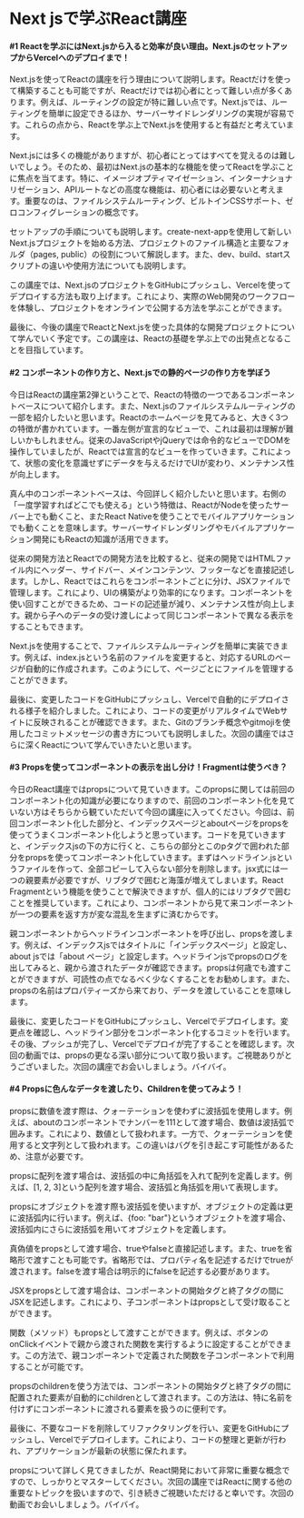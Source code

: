 #  Next jsで学ぶReact講座
#### #1 Reactを学ぶにはNext.jsから入ると効率が良い理由。Next.jsのセットアップからVercelへのデプロイまで！

Next.jsを使ってReactの講座を行う理由について説明します。Reactだけを使って構築することも可能ですが、Reactだけでは初心者にとって難しい点が多くあります。例えば、ルーティングの設定が特に難しい点です。Next.jsでは、ルーティングを簡単に設定できるほか、サーバーサイドレンダリングの実現が容易です。これらの点から、Reactを学ぶ上でNext.jsを使用すると有益だと考えています。

Next.jsには多くの機能がありますが、初心者にとってはすべてを覚えるのは難しいでしょう。そのため、最初はNext.jsの基本的な機能を使ってReactを学ぶことに焦点を当てます。特に、イメージオプティマイゼーション、インターナショナリゼーション、APIルートなどの高度な機能は、初心者には必要ないと考えます。重要なのは、ファイルシステムルーティング、ビルトインCSSサポート、ゼロコンフィグレーションの概念です。

セットアップの手順についても説明します。create-next-appを使用して新しいNext.jsプロジェクトを始める方法、プロジェクトのファイル構造と主要なフォルダ（pages, public）の役割について解説します。また、dev、build、startスクリプトの違いや使用方法についても説明します。

この講座では、Next.jsのプロジェクトをGitHubにプッシュし、Vercelを使ってデプロイする方法も取り上げます。これにより、実際のWeb開発のワークフローを体験し、プロジェクトをオンラインで公開する方法を学ぶことができます。

最後に、今後の講座でReactとNext.jsを使った具体的な開発プロジェクトについて学んでいく予定です。この講座は、Reactの基礎を学ぶ上での出発点となることを目指しています。
#### #2 コンポーネントの作り方と、Next.jsでの静的ページの作り方を学ぼう

今日はReactの講座第2弾ということで、Reactの特徴の一つであるコンポーネントベースについて紹介します。また、Next.jsのファイルシステムルーティングの一部を紹介したいと思います。Reactのホームページを見てみると、大きく3つの特徴が書かれています。一番左側が宣言的なビューで、これは最初は理解が難しいかもしれません。従来のJavaScriptやjQueryでは命令的なビューでDOMを操作していましたが、Reactでは宣言的なビューを作っていきます。これによって、状態の変化を意識せずにデータを与えるだけでUIが変わり、メンテナンス性が向上します。

真ん中のコンポーネントベースは、今回詳しく紹介したいと思います。右側の「一度学習すればどこでも使える」という特徴は、ReactがNodeを使ったサーバー上でも動くこと、またReact Nativeを使うことでモバイルアプリケーションでも動くことを意味します。サーバーサイドレンダリングやモバイルアプリケーション開発にもReactの知識が活用できます。

従来の開発方法とReactでの開発方法を比較すると、従来の開発ではHTMLファイル内にヘッダー、サイドバー、メインコンテンツ、フッターなどを直接記述します。しかし、Reactではこれらをコンポーネントごとに分け、JSXファイルで管理します。これにより、UIの構築がより効率的になります。コンポーネントを使い回すことができるため、コードの記述量が減り、メンテナンス性が向上します。親から子へのデータの受け渡しによって同じコンポーネントで異なる表示をすることもできます。

Next.jsを使用することで、ファイルシステムルーティングを簡単に実装できます。例えば、index.jsという名前のファイルを変更すると、対応するURLのページが自動的に作成されます。このようにして、ページごとにファイルを管理することができます。

最後に、変更したコードをGitHubにプッシュし、Vercelで自動的にデプロイされる様子を紹介しました。これにより、コードの変更がリアルタイムでWebサイトに反映されることが確認できます。また、Gitのブランチ概念やgitmojiを使用したコミットメッセージの書き方についても説明しました。次回の講座ではさらに深くReactについて学んでいきたいと思います。

#### #3 Propsを使ってコンポーネントの表示を出し分け！Fragmentは使うべき？

今日のReact講座ではpropsについて見ていきます。このpropsに関しては前回のコンポーネント化の知識が必要になりますので、前回のコンポーネント化を見ていない方はそちらから観ていただいて今回の講座に入ってください。今回は、前回コンポーネント化した部分と、インデックスページとaboutページをpropsを使ってうまくコンポーネント化しようと思っています。コードを見ていきますと、インデックスjsの下の方に行くと、こちらの部分とこのpタグで囲われた部分をpropsを使ってコンポーネント化していきます。まずはヘッドライン.jsというファイルを作って、全部コピーして入らない部分を削除します。jsx式には一つの親要素が必要ですが、リブタグで囲むと海藻が増えてしまいます。React Fragmentという機能を使うことで解決できますが、個人的にはリブタグで囲むことを推奨しています。これにより、コンポーネントから見て来コンポーネントが一つの要素を返す方が変な混乱を生まずに済むからです。

親コンポーネントからヘッドラインコンポーネントを呼び出し、propsを渡します。例えば、インデックスjsではタイトルに「インデックスページ」と設定し、about jsでは「about ページ」と設定します。ヘッドラインjsでpropsのログを出してみると、親から渡されたデータが確認できます。propsは何歳でも渡すことができますが、可読性の点でなるべく少なくすることをお勧めします。また、propsの名前はプロパティーズから来ており、データを渡していることを意味します。

最後に、変更したコードをGitHubにプッシュし、Vercelでデプロイします。変更点を確認し、ヘッドライン部分をコンポーネント化するコミットを行います。その後、プッシュが完了し、Vercelでデプロイが完了することを確認します。次回の動画では、propsの更なる深い部分について取り扱います。ご視聴ありがとうございました。次回の講座でお会いしましょう。バイバイ。

#### #4 Propsに色んなデータを渡したり、Childrenを使ってみよう！
propsに数値を渡す際は、クォーテーションを使わずに波括弧を使用します。例えば、aboutのコンポーネントでナンバーを111として渡す場合、数値は波括弧で囲みます。これにより、数値として扱われます。一方で、クォーテーションを使用すると文字列として扱われます。この違いはバグを引き起こす可能性があるため、注意が必要です。

propsに配列を渡す場合は、波括弧の中に角括弧を入れて配列を定義します。例えば、[1, 2, 3]という配列を渡す場合、波括弧と角括弧を用いて表現します。

propsにオブジェクトを渡す際も波括弧を使いますが、オブジェクトの定義は更に波括弧内に行います。例えば、{foo: "bar"}というオブジェクトを渡す場合、波括弧内にさらに波括弧を用いてオブジェクトを定義します。

真偽値をpropsとして渡す場合、trueやfalseと直接記述します。また、trueを省略形で渡すことも可能です。省略形では、プロパティ名を記述するだけでtrueが渡されます。falseを渡す場合は明示的にfalseを記述する必要があります。

JSXをpropsとして渡す場合は、コンポーネントの開始タグと終了タグの間にJSXを記述します。これにより、子コンポーネントはpropsとして受け取ることができます。

関数（メソッド）もpropsとして渡すことができます。例えば、ボタンのonClickイベントで親から渡された関数を実行するように設定することができます。この方法で、親コンポーネントで定義された関数を子コンポーネントで利用することが可能です。

propsのchildrenを使う方法では、コンポーネントの開始タグと終了タグの間に配置された要素が自動的にchildrenとして渡されます。この方法は、特に名前を付けずにコンポーネントに渡される要素を扱うのに便利です。

最後に、不要なコードを削除してリファクタリングを行い、変更をGitHubにプッシュし、Vercelでデプロイします。これにより、コードの整理と更新が行われ、アプリケーションが最新の状態に保たれます。

propsについて詳しく見てきましたが、React開発において非常に重要な概念ですので、しっかりとマスターしてください。次回の講座ではReactに関する他の重要なトピックを扱いますので、引き続きご視聴いただけると幸いです。次回の動画でお会いしましょう。バイバイ。